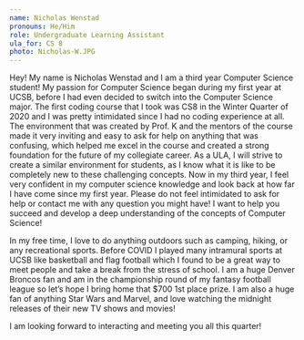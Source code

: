 ```yaml
---
name: Nicholas Wenstad
pronouns: He/Him
role: Undergraduate Learning Assistant
ula_for: CS 8
photo: Nicholas-W.JPG
---
```


Hey! My name is Nicholas Wenstad and I am a third year Computer Science student! My passion for Computer Science began during my first year at UCSB, before I had even decided to switch into the Computer Science major. The first coding course that I took was CS8 in the Winter Quarter of 2020 and I was pretty intimidated since I had no coding experience at all. The environment that was created by Prof. K and the mentors of the course made it very inviting and easy to ask for help on anything that was confusing, which helped me excel in the course and created a strong foundation for the future of my collegiate career. As a ULA, I will strive to create a similar environment for students, as I know what it is like to be completely new to these challenging concepts. Now in my third year, I feel very confident in my computer science knowledge and look back at how far I have come since my first year. Please do not feel intimidated to ask for help or contact me with any question you might have! I want to help you succeed and develop a deep understanding of the concepts of Computer Science!

In my free time, I love to do anything outdoors such as camping, hiking, or any recreational sports. Before COVID I played many intramural sports at UCSB like basketball and flag football which I found to be a great way to meet people and take a break from the stress of school. I am a huge Denver Broncos fan and am in the championship round of my fantasy football league so let’s hope I bring home that $700 1st place prize. I am also a huge fan of anything Star Wars and Marvel, and love watching the midnight releases of their new TV shows and movies!

I am looking forward to interacting and meeting you all this quarter!

